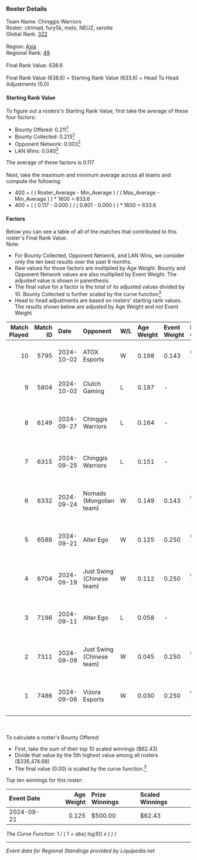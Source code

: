 ### Roster Details<br />
Team Name: Chinggis Warriors<br />
Roster: ctrlmad, fury5k, melo, NEUZ, xerolte<br />
Global Rank: [322](../standings_global.md)<br />
<br />
Region: [Asia]( ../standings_asia.md)<br />
Regional Rank: [49]( ../standings_asia.md)<br />
<br />
Final Rank Value:  638.6<br />
<br />
Final Rank Value (638.6) = Starting Rank Value (633.6) + Head To Head Adjustments (5.0)<br />

#### Starting Rank Value<br />
To figure out a rosters's Starting Rank Value, first take the average of these four factors:<br />
- Bounty Offered: 0.211[<sup>1</sup>](#table2)
- Bounty Collected: 0.213[<sup>2</sup>](#table1)
- Opponent Network: 0.003[<sup>2</sup>](#table1)
- LAN Wins: 0.040[<sup>2</sup>](#table1)

The average of these factors is 0.117<br />
<br />
Next, take the maximum and minimum average across all teams and compute the following:<br />
- 400 + ( ( Roster_Average - Min_Average ) / ( Max_Average - Min_Average ) ) * 1600 = 633.6
- 400 + ( ( 0.117 - 0.000 ) / ( 0.801 - 0.000 ) ) * 1600 = 633.6


#### Factors<br />
Below you can see a table of all of the matches that contributed to this roster's Final Rank Value.<br />
Note:<br />

- For Bounty Collected, Opponent Network, and LAN Wins, we consider only the ten best results over the past 6 months.
- Raw values for those factors are multiplied by Age Weight. Bounty and Opponent Network values are also multiplied by Event Weight. The adjusted value is shown in parenthesis.
- The final value for a factor is the total of its adjusted values divided by 10. Bounty Collected is further scaled by the curve function[<sup>3</sup>](#curveFunction)
- Head to head adjustments are based on rosters' starting rank values. The results shown below are adjusted by Age Weight and not Event Weight
<span id="table1"></span><br />


| Match Played | Match ID | Date       | Opponent                  | W/L | Age Weight | Event Weight | Bounty Collected | Opponent Network | LAN Wins  | H2H Adj. | Roster                                         |
| -: | -: | :- | :- | :- | :- | :- | :- | :- | :- | -: | :- |
|           10 |     5795 | 2024-10-02 | ATOX Esports              | W   | 0.198      | 0.143        | 0.064 (0.002)    | 0.604 (0.017)    | 1 (0.198) |     5.81 | ctrlmad, fury5k, melo, NEUZ, xerolte           |
|            9 |     5804 | 2024-10-02 | Clutch Gaming             | L   | 0.197      | -            | -                | -                | -         |    -3.85 | ctrlmad, fury5k, melo, NEUZ, xerolte           |
|            8 |     6149 | 2024-09-27 | Chinggis Warriors         | L   | 0.164      | -            | -                | -                | -         |    -0.82 | fury5k, NEUZ, sergelen19k, xerolte, Zilkenberg |
|            7 |     6315 | 2024-09-25 | Chinggis Warriors         | L   | 0.151      | -            | -                | -                | -         |    -0.77 | fury5k, NEUZ, sergelen19k, xerolte, Zilkenberg |
|            6 |     6332 | 2024-09-24 | Nomads (Mongolian team)   | W   | 0.149      | 0.143        | 0.000 (0.000)    | 0.000 (0.000)    | 1 (0.149) |     0.98 | fury5k, NEUZ, sergelen19k, xerolte, Zilkenberg |
|            5 |     6588 | 2024-09-21 | Alter Ego                 | W   | 0.125      | 0.250        | 0.000 (0.000)    | 0.006 (0.000)    | 0 (0.000) |     1.60 | fury5k, NEUZ, Stormrage, xerolte, Zilkenberg   |
|            4 |     6704 | 2024-09-19 | Just Swing (Chinese team) | W   | 0.112      | 0.250        | 0.005 (0.000)    | 0.351 (0.010)    | 0 (0.000) |     2.09 | fury5k, NEUZ, Stormrage, xerolte, Zilkenberg   |
|            3 |     7196 | 2024-09-11 | Alter Ego                 | L   | 0.058      | -            | -                | -                | -         |    -1.08 | fury5k, NEUZ, Stormrage, xerolte, Zilkenberg   |
|            2 |     7311 | 2024-09-09 | Just Swing (Chinese team) | W   | 0.045      | 0.250        | 0.005 (0.000)    | 0.351 (0.004)    | 0 (0.000) |     0.84 | fury5k, NEUZ, Stormrage, xerolte, Zilkenberg   |
|            1 |     7486 | 2024-09-06 | Vizora Esports            | W   | 0.030      | 0.250        | 0.000 (0.000)    | 0.003 (0.000)    | 0 (0.000) |     0.20 | fury5k, NEUZ, Stormrage, xerolte, Zilkenberg   |

<br />
<span id="table2"></span><br />
To calculate a roster's Bounty Offered:<br />

- First, take the sum of their top 10 scaled winnings ($62.43)
- Divide that value by the 5th highest value among all rosters ($336,474.68)
- The final value (0.00) is scaled by the curve function.[<sup>3</sup>](#curveFunction)

Top ten winnings for this roster:<br />

| Event Date | Age Weight | Prize Winnings | Scaled Winnings |
| :- | -: | :- | :- |
| 2024-09-21 |      0.125 | $500.00        | $62.43          |


<span id="curveFunction"></span>_The Curve Function: 1 / ( 1 + abs( log10( x ) ) )_<br />

---
_Event data for Regional Standings provided by Liquipedia.net_<br />
